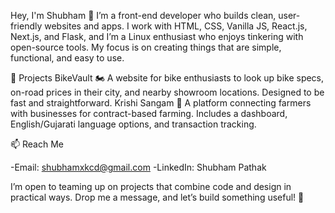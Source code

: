 Hey, I'm Shubham 👋
I’m a front-end developer who builds clean, user-friendly websites and apps. I work with HTML, CSS, Vanilla JS, React.js, Next.js, and Flask, and I’m a Linux enthusiast who enjoys tinkering with open-source tools. My focus is on creating things that are simple, functional, and easy to use.

🌟 Projects
BikeVault 🏍️
A website for bike enthusiasts to look up bike specs, on-road prices in their city, and nearby showroom locations. Designed to be fast and straightforward.
Krishi Sangam 🌾
A platform connecting farmers with businesses for contract-based farming. Includes a dashboard, English/Gujarati language options, and transaction tracking.

📫 Reach Me

-Email: shubhamxkcd@gmail.com
-LinkedIn: Shubham Pathak


I’m open to teaming up on projects that combine code and design in practical ways. Drop me a message, and let’s build something useful! 🌱
